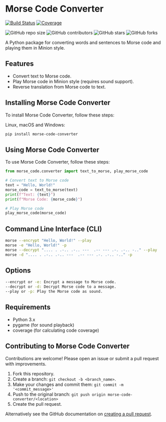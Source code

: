 # Morse Code Converter
[![Build Status](https://github.com/prashantpandey9/morse-code-converter/workflows/tests_and_coverage/badge.svg)](https://github.com/prashantpandey9/morse-code-converter/actions)
[![Coverage](https://img.shields.io/badge/coverage-95%25-brightgreen.svg)](https://github.com/your-username/your-repository/actions)


<!--- These are examples. See https://shields.io for others or to customize this set of shields. You might want to include dependencies, project status and licence info here --->
![GitHub repo size](https://img.shields.io/github/repo-size/prashantpandey9/morse-code-converter)
![GitHub contributors](https://img.shields.io/github/contributors/prashantpandey9/morse-code-converter)
![GitHub stars](https://img.shields.io/github/stars/prashantpandey9/morse-code-converter?style=social)
![GitHub forks](https://img.shields.io/github/forks/prashantpandey9/morse-code-converter?style=social)

A Python package for converting words and sentences to Morse code and playing them in Minion style.

## Features

- Convert text to Morse code.
- Play Morse code in Minion style (requires sound support).
- Reverse translation from Morse code to text.

## Installing Morse Code Converter

To install Morse Code Converter, follow these steps:

Linux, macOS and Windows:
```bash
pip install morse-code-converter
```

## Using Morse Code Converter

To use Morse Code Converter, follow these steps:

```python
from morse_code.converter import text_to_morse, play_morse_code

# Convert text to Morse code
text = "Hello, World!"
morse_code = text_to_morse(text)
print(f"Text: {text}")
print(f"Morse Code: {morse_code}")

# Play Morse code
play_morse_code(morse_code)
```

## Command Line Interface (CLI)
```bash
morse --encrypt "Hello, World!" --play
morse -e "Hello, World!" -p
morse --decrypt ".... . .-.. .-.. ---  .-- --- .-. .-.. -.." --play
morse -d ".... . .-.. .-.. ---  .-- --- .-. .-.. -.." -p
```

## Options
```bash
--encrypt or -e: Encrypt a message to Morse code.
--decrypt or -d: Decrypt Morse code to a message.
--play or -p: Play the Morse code as sound.
```

## Requirements
- Python 3.x
- pygame (for sound playback)
- coverage (for calculating code coverage)

## Contributing to Morse Code Converter
Contributions are welcome! Please open an issue or submit a pull request with improvements.

1. Fork this repository.
2. Create a branch: `git checkout -b <branch_name>`.
3. Make your changes and commit them: `git commit -m '<commit_message>'`
4. Push to the original branch: `git push origin morse-code-converter/<location>`
5. Create the pull request.

Alternatively see the GitHub documentation on [creating a pull request](https://help.github.com/en/github/collaborating-with-issues-and-pull-requests/creating-a-pull-request).
